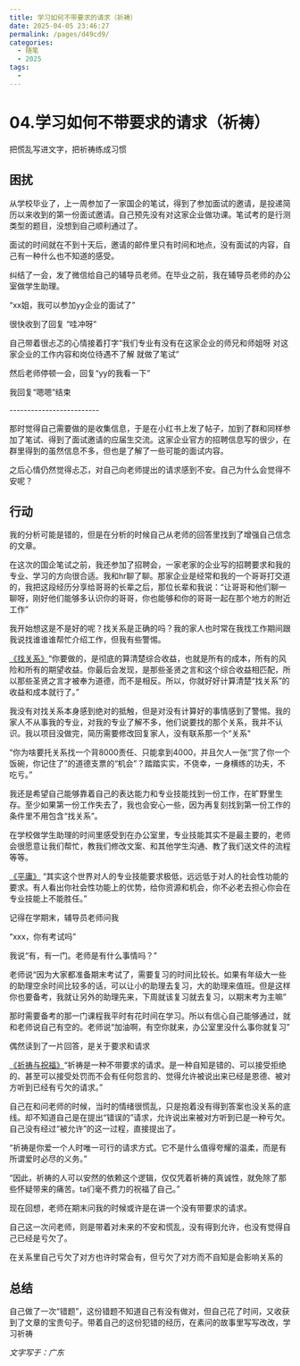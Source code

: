 ```yaml
---
title: 学习如何不带要求的请求（祈祷）
date: 2025-04-05 23:46:27
permalink: /pages/d49cd9/
categories:
  - 随笔
  - 2025
tags:
  - 
---
```



# 04.学习如何不带要求的请求（祈祷）

把慌乱写进文字，把祈祷练成习惯

<!-- more -->   

## 困扰

从学校毕业了，上一周参加了一家国企的笔试，得到了参加面试的邀请，是投递简历以来收到的第一份面试邀请。自己预先没有对这家企业做功课。笔试考的是行测类型的题目，没想到自己顺利通过了。

面试的时间就在不到十天后，邀请的邮件里只有时间和地点，没有面试的内容，自己有一种什么也不知道的感受。

纠结了一会，发了微信给自己的辅导员老师。在毕业之前，我在辅导员老师的办公室做学生助理。

“xx姐，我可以参加yy企业的面试了”

很快收到了回复 “哇冲呀”

自己带着很忐忑的心情接着打字“我们专业有没有在这家企业的师兄和师姐呀 对这家企业的工作内容和岗位待遇不了解 就做了笔试”

然后老师停顿一会，回复“yy的我看一下”

我回复“嗯嗯”结束

\-------------------------

那时觉得自己需要做的是收集信息，于是在小红书上发了帖子，加到了群和同样参加了笔试、得到了面试邀请的应届生交流。这家企业官方的招聘信息写的很少，在群里得到的虽然信息不多，但也是了解了一些可能的面试内容。

之后心情仍然觉得忐忑，对自己向老师提出的请求感到不安。自己为什么会觉得不安呢？

## 行动

我的分析可能是错的，但是在分析的时候自己从老师的回答里找到了增强自己信念的文章。

在这次的国企笔试之前，我还参加了招聘会，一家老家的企业写的招聘要求和我的专业、学习的方向很合适。我和hr聊了聊。那家企业是经常和我的一个哥哥打交道的，我把这段经历分享给哥哥的长辈之后，那位长辈和我说：“让哥哥和他们聊一聊呀，刚好他们能够多认识你的哥哥，你也能够和你的哥哥一起在那个地方的附近工作”

我开始想这是不是好的呢？找关系是正确的吗？我的家人也时常在我找工作期间跟我说找谁谁谁帮忙介绍工作，但我有些警惕。

[《找关系》](https://www.zhihu.com/question/29086866/answer/2402328749)“你要做的，是彻底的算清楚综合收益，也就是所有的成本，所有的风险和所有的期望收益。你最后会发现，是那些圣贤之言和这个综合收益相匹配，所以那些圣贤之言才被奉为道德，而不是相反。所以，你就好好计算清楚“找关系”的收益和成本就行了。”

我没有对找关系本身感到绝对的抵触，但是对没有计算好的事情感到了警惕。我的家人不从事我的专业，对我的专业了解不多，他们说要找的那个关系，我并不认识。我以项目没做完，简历需要修改回复家人，没有联系那一个“关系"

“你为啥要托关系找一个背8000责任、只能拿到4000，并且欠人一张“赏了你一个饭碗，你记住了”的道德支票的“机会”？踏踏实实，不侥幸，一身横练的功夫，不吃亏。”

我还是希望自己能够靠着自己的表达能力和专业技能找到一份工作，在旷野里生存。至少如果第一份工作失去了，我也会安心一些，因为再复刻找到第一份工作的条件里不用包含“找关系”。

在学校做学生助理的时间里感受到在办公室里，专业技能其实不是最主要的，老师会很愿意让我们帮忙，教我们修改文案、和其他学生沟通、教了我们送文件的流程等等。

[《平庸》](https://www.zhihu.com/question/341127721/answer/971074538) “其实这个世界对人的专业技能要求极低，远远低于对人的社会性功能的要求。有人看出你社会性功能上的优势，给你资源和机会，你不必老去担心你会在专业技能上不能胜任。”

记得在学期末，辅导员老师问我

“xxx，你有考试吗”

我说“有，有一门。老师是有什么事情吗？”

老师说“因为大家都准备期末考试了，需要复习的时间比较长。如果有年级大一些的助理空余时间比较多的话，可以让小的助理去复习，大的助理来值班。但是这样你也要备考，我就让另外的助理先来，下周就该复习就去复习，以期末考为主嘛”

那时需要备考的那一门课程我平时有花时间在学习。所以有信心自己能够通过，就和老师说自己有空的。老师说“加油啊，有空你就来，办公室里没什么事你就复习”

偶然读到了一片回答，是关于要求和请求

[《祈祷与祝福》](https://www.zhihu.com/question/23975825/answer/1830683333)“祈祷是一种不带要求的请求。是一种自知是错的、可以接受拒绝的、甚至可以接受处罚而不会有任何怨言的、觉得允许被说出来已经是恩德、被对方听到已经有亏欠的请求。”

自己在和问老师的时候，当时的情绪很慌乱，只是抱着没有得到答案也没关系的底线。却不知道自己是在提出“错误的”请求，允许说出来被对方听到已是一种亏欠。自己没有经过“被允许”的这一过程，直接提出了。

“祈祷是你爱一个人时唯一可行的请求方式。它不是什么值得夸耀的温柔，而是有所谓爱时必尽的义务。”

“因此，祈祷的人可以安然的依赖这个逻辑，仅仅凭着祈祷的真诚性，就免除了那些怀疑带来的痛苦。ta们毫不费力的祝福了自己。”

现在回想，老师在期末问我的时候或许是在讲一个没有带要求的请求。

自己这一次问老师，则是带着对未来的不安和慌乱，没有得到允许，也没有觉得自己已经是亏欠了。

在关系里自己亏欠了对方也许时常会有，但亏欠了对方而不自知是会影响关系的

## 总结

自己做了一次“错题”，这份错题不知道自己有没有做对，但自己花了时间，又收获到了文章的宝贵句子。带着自己的这份犯错的经历，在素问的故事里写写改改，学习祈祷

*文字写于：广东*

